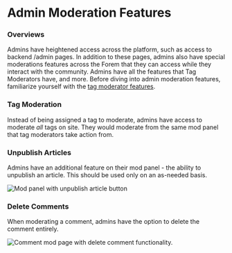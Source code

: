 # Admin Moderation Features

### Overviews

Admins have heightened access across the platform, such as access to backend /admin pages. In addition to these pages, admins also have special moderations features across the Forem that they can access while they interact with the community. Admins have all the features that Tag Moderators have, and more. Before diving into admin moderation features, familiarize yourself with the [tag moderator features](tag-moderator-features.md).

### Tag Moderation

Instead of being assigned a tag to moderate, admins have access to moderate _all_ tags on site. They would moderate from the same mod panel that tag moderators take action from.

### Unpublish Articles

Admins have an additional feature on their mod panel - the ability to unpublish an article. This should be used only on an as-needed basis. 

![Mod panel with unpublish article button](/img/image-2020-10-22-at-4.21.10-pm.png)

### Delete Comments

When moderating a comment, admins have the option to delete the comment entirely.

![Comment mod page with delete comment functionality.](/img/image-2020-10-22-at-4.43.28-pm.png)



